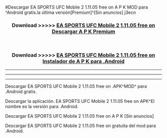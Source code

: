 #Descargar EA SPORTS UFC Mobile 2 1.11.05 free on    A P K MOD para ^Android gratis.la última versión[Premium]^[Sin anuncios] j3ecn



<div align="center">
<h3>Download >>>>> <a href="https://es-web.web.app/?es= ${title}">EA SPORTS UFC Mobile 2 1.11.05 free on    Descargar A P K Premium</a></h3><br>

<h3>Download >>>>> <a href="https://es-web.web.app/?es= ${title}">EA SPORTS UFC Mobile 2 1.11.05 free on    Instalador de A P K para .Android</a></h3>
</div>


----------------------------------------------------------

----------------------------------------------------------

----------------------------------------------------------

Descargar EA SPORTS UFC Mobile 2 1.11.05 free on    .APK^MOD^ para .Android gratis.

Descargar la aplicación. EA SPORTS UFC Mobile 2 1.11.05 free on    APK^El nombre es la versión para .Android.

Descargar EA SPORTS UFC Mobile 2 1.11.05 free on    A P K [Sin anuncios]

Descargar EA SPORTS UFC Mobile 2 1.11.05 free on    gratuita del mod para .Android.